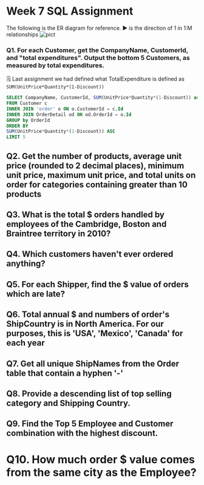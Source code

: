 # Week 7 SQL Assignment

The following is the ER diagram for reference.
▶️ is the direction of 1 in 1:M relationships
![pict](https://documentation.red-gate.com/dms6/files/49646072/49646073/3/1559655630714/ERDiagramNorthwind.png)

### Q1. For each Customer, get the CompanyName, CustomerId, and "total expenditures". Output the bottom 5 Customers, as measured by total expenditures.
🗒️ Last assignment we had defined what TotalExpenditure is defined as ```SUM(UnitPrice*Quantity*(1-Discount))```
```sql
SELECT CompanyName, CustomerId, SUM(UnitPrice*Quantity*(1-Discount)) as TotalExpenditures
FROM Customer c
INNER JOIN 'order' o ON o.CustomerId = c.Id
INNER JOIN OrderDetail od ON od.OrderId = o.Id
GROUP by OrderId
ORDER BY
SUM(UnitPrice*Quantity*(1-Discount)) ASC
LIMIT 5
```

## Q2. Get the number of products, average unit price (rounded to 2 decimal places), minimum unit price, maximum unit price, and total units on order for categories containing greater than 10 products

## Q3. What is the total $ orders handled by employees of the Cambridge, Boston and Braintree territory in 2010? 

## Q4. Which customers haven't ever ordered anything?

## Q5. For each Shipper, find the $ value of orders which are late?

## Q6. Total annual $ and numbers of  order's ShipCountry is in North America. For our purposes, this is 'USA', 'Mexico', 'Canada' for each year

## Q7. Get all unique ShipNames from the Order table that contain a hyphen '-'

## Q8. Provide a descending list of top selling category and Shipping Country.

## Q9. Find the Top 5 Employee and Customer combination with the highest discount. 

# Q10. How much order $ value comes from the same city as the Employee?



